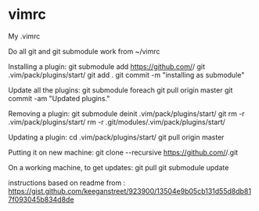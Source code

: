 vimrc
=====

My .vimrc 

Do all git and git submodule work from ~/vimrc

Installing a plugin:
git submodule add https://github.com/<repo>/<plugin> 
git .vim/pack/plugins/start/<pluginname> 
git add . 
git commit -m "installing <pluginname> as submodule" 


Update all the plugins:
git submodule foreach git pull origin master
git commit -am "Updated plugins."

Removing a plugin:
git submodule deinit .vim/pack/plugins/start/<pluginname>
git rm -r .vim/pack/plugins/start/<pluginname>
rm -r .git/modules/.vim/pack/plugins/start/<pluginname>

Updating a plugin:
cd .vim/pack/plugins/start/<pluginname>
git pull origin master

Putting it on new machine:
git clone --recursive https://github.com/<username>/<reponame>.git

On a working machine, to get updates:
git pull
git submodule update

instructions based on readme from : https://gist.github.com/keeganstreet/923900/13504e9b05cb131d55d8db817f093045b834d8de
